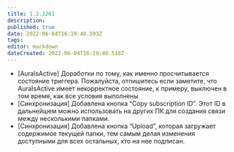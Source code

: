 ```yaml
---
title: 1.2.3261
description: 
published: true
date: 2022-06-04T16:19:40.593Z
tags: 
editor: markdown
dateCreated: 2022-06-04T16:19:40.518Z
---		
```

		
- [AuraIsActive] Доработки по тому, как именно просчитывается состояние триггера. Пожалуйста, отпишитесь если заметите, что AuraIsActive имеет некорректное состояние, к примеру, выключен в том время, как все условия выполнены
- [Синхронизация] Добавлена кнопка “Copy subscription ID”. Этот ID в дальнейшем можно использовать на других ПК для создания связи между несколькими папками. 
- [Синхронизация] Добавлена кнопка “Upload”, которая загружает содержимое текущей папки, тем самым делая изменения доступными для всех остальных, кто на нее подписан.
